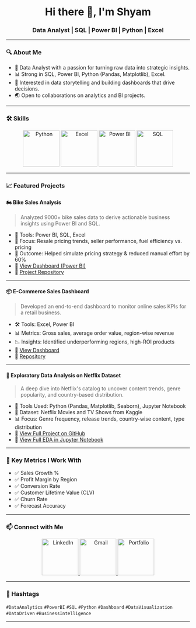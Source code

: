 <h1 align="center">Hi there 👋, I'm Shyam</h1>
<h3 align="center">Data Analyst | SQL | Power BI | Python | Excel</h3>

---

### 🔍 About Me
- 🎯 Data Analyst with a passion for turning raw data into strategic insights.
- 📊 Strong in SQL, Power BI, Python (Pandas, Matplotlib), Excel.
- 🧠 Interested in data storytelling and building dashboards that drive decisions.
- 🌏 Open to collaborations on analytics and BI projects.

---

### 🛠️ Skills

<p align="center">
  <img src="https://img.icons8.com/color/200/000000/python--v1.png" width="100" height="100" alt="Python"/>
  <img src="https://img.icons8.com/color/200/000000/microsoft-excel-2019--v1.png" width="100" height="100" alt="Excel"/>
  <img src="https://img.icons8.com/color/200/000000/power-bi.png" width="100" height="100" alt="Power BI"/>
  <img src="https://www.pngwing.com/en/free-png-njuyc" width="100" height="100" alt="SQL"/>
</p>

---

### 📈 Featured Projects

#### 🏍️ Bike Sales Analysis
> Analyzed 9000+ bike sales data to derive actionable business insights using Power BI and SQL.

- 🧩 Tools: Power BI, SQL, Excel
- 📌 Focus: Resale pricing trends, seller performance, fuel efficiency vs. pricing
- 🚀 Outcome: Helped simulate pricing strategy & reduced manual effort by 60%
- 🔗 [View Dashboard (Power BI)](https://github.com/Shyam-Sunder-Karupothula/Bike-sales-insights/blob/main/Bike%20Sales%20Analysis%20Dashboard.pdf)
- 🔗 [Project Repository](https://github.com/Shyam-Sunder-Karupothula/Bike-sales-insights)

---

#### 📦 E-Commerce Sales Dashboard
> Developed an end-to-end dashboard to monitor online sales KPIs for a retail business.

- 🛠️ Tools: Excel, Power BI
- 📊 Metrics: Gross sales, average order value, region-wise revenue
- 📉 Insights: Identified underperforming regions, high-ROI products
- 🔗 [View Dashboard](https://github.com/Shyam-Sunder-Karupothula/Ecommerce-Sales-Dashboard/blob/main/Ecommerce%20Sales%20Dashboard.png)
- 🔗 [Repository](https://github.com/Shyam-Sunder-Karupothula/Ecommerce-Sales-Dashboard)

---

#### 🔎 Exploratory Data Analysis on Netflix Dataset

> A deep dive into Netflix's catalog to uncover content trends, genre popularity, and country-based distribution.

- 🔧 Tools Used: Python (Pandas, Matplotlib, Seaborn), Jupyter Notebook
- 📁 Dataset: Netflix Movies and TV Shows from Kaggle
- 📊 Focus: Genre frequency, release trends, country-wise content, type distribution
- 🔗 [View Full Project on GitHub](https://github.com/Shyam-Sunder-Karupothula/Netflix-EDA)
- 🔗 [View Full EDA in Jupyter Notebook](https://github.com/Shyam-Sunder-Karupothula/Netflix-EDA/blob/main/Netflix_EDA.ipynb)

---

### 📌 Key Metrics I Work With
- ✅ Sales Growth %
- ✅ Profit Margin by Region
- ✅ Conversion Rate
- ✅ Customer Lifetime Value (CLV)
- ✅ Churn Rate
- ✅ Forecast Accuracy

---

### 📫 Connect with Me

<p align="center">
  <a href="https://linkedin.com/in/karupothula-shyam-sunder-840635334" target="_blank">
    <img src="https://img.icons8.com/color/200/000000/linkedin.png" width="100" height="100" alt="LinkedIn"/>
  </a>
  <a href="mailto:karupothula.shyamgoud@gmail.com">
    <img src="https://img.icons8.com/color/200/000000/gmail.png" width="100" height="100" alt="Gmail"/>
  </a>
  <a href="https://shyam-sunder-karupothula.github.io/My-Portfolio-Website/" target="_blank">
    <img src="https://img.icons8.com/ios-filled/200/000000/domain.png" width="100" height="100" alt="Portfolio"/>
  </a>
</p>

---

### 📌 Hashtags
`#DataAnalytics` `#PowerBI` `#SQL` `#Python` `#Dashboard` `#DataVisualization` `#DataDriven` `#BusinessIntelligence`

---
